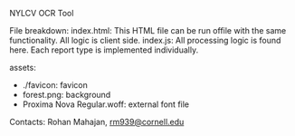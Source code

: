 NYLCV OCR Tool


File breakdown:
index.html: This HTML file can be run offile with the same functionality. All logic is client side.
index.js: All processing logic is found here. Each report type is implemented individually.

assets:
- ./favicon: favicon
- forest.png: background
- Proxima Nova Regular.woff: external font file


Contacts:
Rohan Mahajan, rm939@cornell.edu
